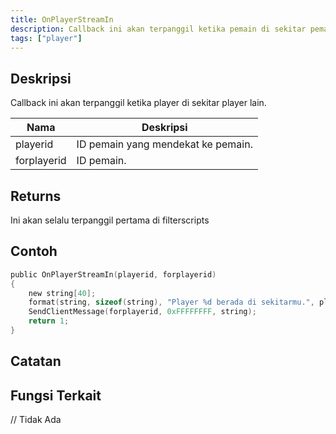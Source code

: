 ```yaml
---
title: OnPlayerStreamIn
description: Callback ini akan terpanggil ketika pemain di sekitar pemain lain.
tags: ["player"]
---
```


<VersionWarnID name='Callback' version='SA-MP 0.3a' />

## Deskripsi

Callback ini akan terpanggil ketika player di sekitar player lain.

| Nama        | Deskripsi                                                 |
| ----------- | ------------------------------------------------------ |
| playerid    | ID pemain yang mendekat ke pemain. |
| forplayerid | ID pemain. | // Kalau salah tolong koreksi

## Returns

Ini akan selalu terpanggil pertama di filterscripts

## Contoh
```c
public OnPlayerStreamIn(playerid, forplayerid)
{
    new string[40];
    format(string, sizeof(string), "Player %d berada di sekitarmu.", playerid);
    SendClientMessage(forplayerid, 0xFFFFFFFF, string);
    return 1;
}
```

## Catatan

<TipNPCCallbacks />

## Fungsi Terkait
// Tidak Ada
